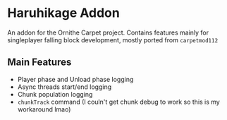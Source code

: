 # Haruhikage Addon

An addon for the Ornithe Carpet project. Contains features mainly for singleplayer falling block development, mostly ported from `carpetmod112`

## Main Features
- Player phase and Unload phase logging
- Async threads start/end logging
- Chunk population logging
- `chunkTrack` command (I couln't get chunk debug to work so this is my workaround lmao)

